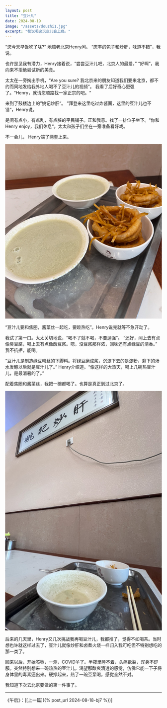 ```yaml
---
layout: post
title: "豆汁儿"
date: 2024-08-19
image: "/assets/douzhi1.jpg"
excerpt: "都说喝这玩意儿会上瘾。"
---
```




“您今天早饭吃了啥?” 地陪老北京Henry问。 
“庆丰的包子和炒肝，味道不错”，我说。

也许是见我有潜力，Henry接着说，“尝尝豆汁儿吧，北京人的最爱。” “好啊”，我向来不拒绝尝试新的美食。

太太在一旁掏出手机，“Are you sure? 我北京来的朋友知道我们要来北京，都不约而同地发给我外地人喝不了豆汁儿的视频”。 我看了后好奇心更强了。“Henry，就请您顺路找一家正宗的吧。“

来到了鼓楼边上的”姚记炒肝“。 ”拜登来这里吃过炸酱面，这里的豆汁儿也不错“，Henry说。

是间有点小，有点乱，有点脏的平民铺子。正和我意。找了一排位子坐下。“你和Henry enjoy，我们休息“。太太和孩子们坐在一旁准备看好戏。

不一会儿， Henry端了两套上来。

<img src="/assets/douzhi1.jpg" />

“豆汁儿要和焦圈，酱菜丝一起吃，要趁热吃”。Henry说完就等不急开动了。

我试了第一口。太太关切地说，“喝不了就不喝，不要逞强”。 “还好，闻上去有点像臭豆腐，喝上去有点像酸豆浆。嗯，没豆浆那样浓，回味还有点绿豆的清香。” 我不抗拒，能喝。

“豆汁儿是制造绿豆粉丝的下脚料。将绿豆磨成浆，沉淀下去的是淀粉，剩下的汤水发酵以后就是豆汁儿了。” Henry介绍道。“像这样的大热天，喝上几碗热豆汁儿，是最消暑的了。”

配着焦圈和酱菜丝，我把一碗都喝了。也算是真正到过北京了。

<img src="/assets/douzhi2.jpg" />

后来的几天里，Henry又几次挑战我再喝豆汁儿，我都推了，觉得不如喝茶。当时想也许就这样过去了，豆汁儿就像炒肝和卤煮火烧一样归入我可吃但不特别想吃的那一类了。

回来以后，开始咳嗽，一测，COVID羊了。半夜里睡不着，头痛欲裂，浑身不舒服。突然特别想来一碗热热的豆汁儿，渴望那酸爽清透的感觉，仿佛它能一下子将身体里的毒素逼出来。硬撑起来，热了一碗豆浆喝，感觉全然不对。

我知道下次去北京要做的第一件事了。


----
《午后》：\[[上一篇]({% post_url 2024-08-18-bj7 %})\] 
